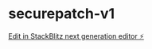 # securepatch-v1

[Edit in StackBlitz next generation editor ⚡️](https://stackblitz.com/~/github.com/shadowknight03/securepatch-v1)